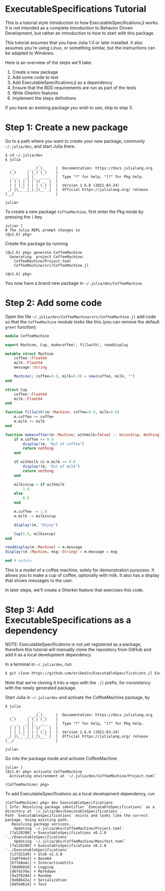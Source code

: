 # ExecutableSpecifications Tutorial
This is a tutorial style introduction to how ExecutableSpecifications.jl works.
It is not intended as a complete introduction to Behavior Driven Development, but
rather an introduction to how to start with this package.

This tutorial assumes that you have Julia 1.0 or later installed. It also assumes
you're using Linux, or something similar, but the instructions can be adapted to
Windows.

Here is an overview of the steps we'll take:

1. Create a new package
2. Add some code to test
3. Add ExecutableSpecifications.jl as a dependency
4. Ensure that the BDD requirements are run as part of the tests
5. Write Gherkin features
6. Implement the steps definitions

If you have an existing package you wish to use, skip to step 3.

# Step 1: Create a new package
Go to a path where you want to create your new package, commonly
`~/.julia/dev`, and start Julia there.
```
$ cd ~/.julia/dev
$ julia
               _
   _       _ _(_)_     |  Documentation: https://docs.julialang.org
  (_)     | (_) (_)    |
   _ _   _| |_  __ _   |  Type "?" for help, "]?" for Pkg help.
  | | | | | | |/ _` |  |
  | | |_| | | | (_| |  |  Version 1.6.0 (2021-03-24)
 _/ |\__'_|_|_|\__'_|  |  Official https://julialang.org/ release
|__/                   |

julia> 

```
To create a new package `CoffeeMachine`, first enter the Pkg mode by pressing
the `]` key.
```julia-repl
julia> ]
# The Julia REPL prompt changes to
(@v1.6) pkg> 
```
Create the package by running
```julia-repl
(@v1.6) pkg> generate CoffeeMachine
  Generating  project CoffeeMachine:
    CoffeeMachine/Project.toml
    CoffeeMachine/src/CoffeeMachine.jl

(@v1.6) pkg> 
```
You now have a brand new package in `~/.julia/dev/CoffeeMachine`.

# Step 2: Add some code
Open the file `~/.julia/dev/CoffeeMachine/src/CoffeeMachine.jl` add code so that
the `CoffeeMachine` module looks like this (you can remove the default `greet` function):
```julia
module CoffeeMachine

export Machine, Cup, makecoffee!, fillwith!, readdisplay

mutable struct Machine
    coffee::Float64
    milk::Float64
    message::String

    Machine(; coffee=0.0, milk=0.0) = new(coffee, milk, "")
end

struct Cup
    coffee::Float64
    milk::Float64
end

function fillwith!(m::Machine; coffee=0.0, milk=0.0)
    m.coffee += coffee
    m.milk += milk
end

function makecoffee!(m::Machine; withmilk=false) :: Union{Cup, Nothing}
    if m.coffee <= 0.0
        display!(m, "Out of coffee")
        return nothing
    end

    if withmilk && m.milk <= 0.0
        display!(m, "Out of milk")
        return nothing
    end

    milkincup = if withmilk
        1.0
    else
        0.0
    end

    m.coffee -= 1.0
    m.milk -= milkincup

    display!(m, "Enjoy")

    Cup(1.0, milkincup)
end

readdisplay(m::Machine) = m.message
display!(m::Machine, msg::String) = m.message = msg

end # module
```
This is a model of a coffee machine, solely for demonstration purposes. It allows you to
make a cup of coffee, optionally with milk. It also has a display that shows messages to
the user.

In later steps, we'll create a Gherkin feature that exercises this code.

# Step 3: Add ExecutableSpecifications as a dependency
NOTE: ExecutableSpecifications is not yet registered as a package, therefore
this tutorial will manually clone the repository from GitHub and add it as a
local development dependency.

In a terminal in `~/.julia/dev`, run
```bash
$ git clone https://github.com/erikedin/ExecutableSpecifications.jl ExecutableSpecifications
```
Note that we're cloning it into a repo with the `.jl` prefix, for consistency with the newly generated package.

Start Julia in `~/.julia/dev` and activate the CoffeeMachine package, by
```
$ julia
               _
   _       _ _(_)_     |  Documentation: https://docs.julialang.org
  (_)     | (_) (_)    |
   _ _   _| |_  __ _   |  Type "?" for help, "]?" for Pkg help.
  | | | | | | |/ _` |  |
  | | |_| | | | (_| |  |  Version 1.6.0 (2021-03-24)
 _/ |\__'_|_|_|\__'_|  |  Official https://julialang.org/ release
|__/                   |

julia>
```
Go into the package mode and activate CoffeeMachine
```
julia> ]
(@v1.6) pkg> activate CoffeeMachine
  Activating environment at `~/.julia/dev/CoffeeMachine/Project.toml`

(CoffeeMachine) pkg>
```
To add ExecutableSpecifications as a local development dependency, run
```
(CoffeeMachine) pkg> dev ExecutableSpecifications
[ Info: Resolving package identifier `ExecutableSpecifications` as a directory at `~/.julia/dev/ExecutableSpecifications`.
Path `ExecutableSpecifications` exists and looks like the correct package. Using existing path.
   Resolving package versions...
    Updating `~/.julia/dev/CoffeeMachine/Project.toml`
  [7a129280] + ExecutableSpecifications v0.1.0 `../ExecutableSpecifications`
    Updating `~/.julia/dev/CoffeeMachine/Manifest.toml`
  [7a129280] + ExecutableSpecifications v0.1.0 `../ExecutableSpecifications`
  [c27321d9] + Glob v1.3.0
  [2a0f44e3] + Base64
  [b77e0a4c] + InteractiveUtils
  [56ddb016] + Logging
  [d6f4376e] + Markdown
  [9a3f8284] + Random
  [9e88b42a] + Serialization
  [8dfed614] + Test
```